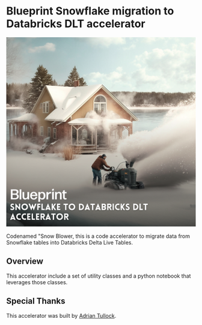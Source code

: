 # Blueprint Snowflake migration to Databricks DLT accelerator
![Accelerator image](./images/Snowflake%20to%20DBX%20DLT.png)

Codenamed "Snow Blower, this is a code accelerator to migrate data from Snowflake tables into Databricks Delta Live Tables.

## Overview
This accelerator include a set of utility classes and a python notebook that leverages those classes.


## Special Thanks
This accelerator was built by [Adrian Tullock](https://github.com/adtullock).
